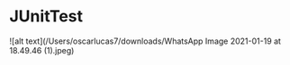 # JUnitTest

![alt text](/Users/oscarlucas7/downloads/WhatsApp Image 2021-01-19 at 18.49.46 (1).jpeg)
